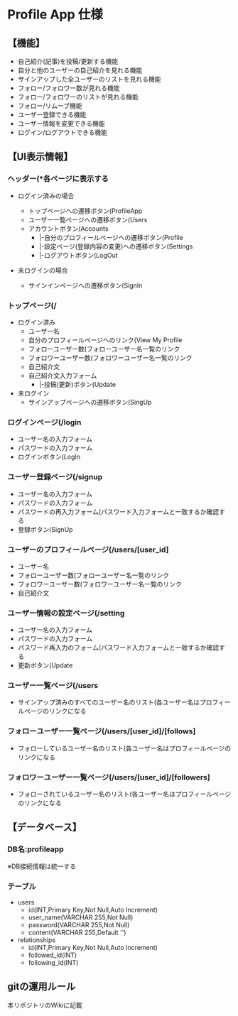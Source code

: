 # Profile App 仕様

## 【機能】
* 自己紹介(記事)を投稿/更新する機能
* 自分と他のユーザーの自己紹介を見れる機能
* サインアップした全ユーザーのリストを見れる機能
* フォロー/フォロワー数が見れる機能
* フォロー/フォロワーのリストが見れる機能
* フォロー/リムーブ機能
* ユーザー登録できる機能
* ユーザー情報を変更できる機能
* ログイン/ログアウトできる機能

## 【UI表示情報】

### ヘッダー(*各ページに表示する
* ログイン済みの場合
	* トップページへの遷移ボタン(ProfileApp
	* ユーザー一覧ページへの遷移ボタン(Users
	* アカウントボタン(Accounts
		* |-自分のプロフィールページへの遷移ボタン(Profile
		* |-設定ページ(登録内容の変更)への遷移ボタン(Settings
		* |-ログアウトボタン(LogOut
		
* 未ログインの場合
	* サインインページへの遷移ボタン(SignIn

### トップページ(/
* ログイン済み
	* ユーザー名
	* 自分のプロフィールページへのリンク(View My Profile
	* フォローユーザー数(フォローユーザー名一覧のリンク
	* フォロワーユーザー数(フォロワーユーザー名一覧のリンク
	* 自己紹介文
	* 自己紹介文入力フォーム
		* |-投稿(更新)ボタン(Update
* 未ログイン
	* サインアップページへの遷移ボタン(SingUp

### ログインページ(/login
* ユーザー名の入力フォーム
* パスワードの入力フォーム
* ログインボタン(LogIn

### ユーザー登録ページ(/signup
* ユーザー名の入力フォーム
* パスワードの入力フォーム
* パスワードの再入力フォーム(パスワード入力フォームと一致するか確認する
* 登録ボタン(SignUp

### ユーザーのプロフィールページ(/users/[user_id]
* ユーザー名
* フォローユーザー数(フォローユーザー名一覧のリンク
* フォロワーユーザー数(フォロワーユーザー名一覧のリンク
* 自己紹介文

### ユーザー情報の設定ページ(/setting
* ユーザー名の入力フォーム
* パスワードの入力フォーム
* パスワード再入力のフォーム(パスワード入力フォームと一致するか確認する
* 更新ボタン(Update

### ユーザー一覧ページ(/users
* サインアップ済みのすべてのユーザー名のリスト(各ユーザー名はプロフィールページのリンクになる

### フォローユーザー一覧ページ(/users/[user_id]/[follows]
* フォローしているユーザー名のリスト(各ユーザー名はプロフィールページのリンクになる

### フォロワーユーザー一覧ページ(/users/[user_id]/[followers]
* フォローされているユーザー名のリスト(各ユーザー名はプロフィールページのリンクになる

## 【データベース】

### DB名:profileapp
※DB接続情報は統一する

### テーブル
* users
	*    id(INT,Primary Key,Not Null,Auto Increment)
	*    user_name(VARCHAR 255,Not Null)
	*    password(VARCHAR 255,Not Null)
	*    content(VARCHAR 255,Default '')
* relationships
	* id(INT,Primary Key,Not Null,Auto Increment)
	* followed_id(INT)
	* following_id(INT)

## gitの運用ルール
本リポジトリのWikiに記載